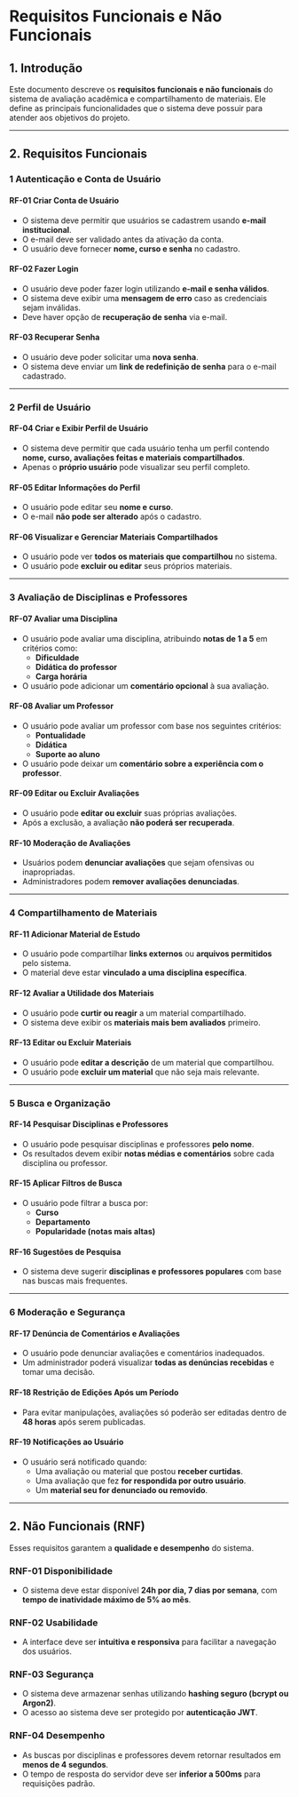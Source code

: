 # Requisitos Funcionais e Não Funcionais

## 1. Introdução  
Este documento descreve os **requisitos funcionais e não funcionais** do sistema de avaliação acadêmica e compartilhamento de materiais. Ele define as principais funcionalidades que o sistema deve possuir para atender aos objetivos do projeto.  

---

## 2. Requisitos Funcionais  

### **1 Autenticação e Conta de Usuário**  

#### RF-01 Criar Conta de Usuário  
- O sistema deve permitir que usuários se cadastrem usando **e-mail institucional**.  
- O e-mail deve ser validado antes da ativação da conta.  
- O usuário deve fornecer **nome, curso e senha** no cadastro.  

#### RF-02 Fazer Login  
- O usuário deve poder fazer login utilizando **e-mail e senha válidos**.  
- O sistema deve exibir uma **mensagem de erro** caso as credenciais sejam inválidas.  
- Deve haver opção de **recuperação de senha** via e-mail.  

#### RF-03 Recuperar Senha  
- O usuário deve poder solicitar uma **nova senha**.  
- O sistema deve enviar um **link de redefinição de senha** para o e-mail cadastrado.  

---

### **2 Perfil de Usuário**  

#### RF-04 Criar e Exibir Perfil de Usuário  
- O sistema deve permitir que cada usuário tenha um perfil contendo **nome, curso, avaliações feitas e materiais compartilhados**.  
- Apenas o **próprio usuário** pode visualizar seu perfil completo.  

#### RF-05 Editar Informações do Perfil  
- O usuário pode editar seu **nome e curso**.  
- O e-mail **não pode ser alterado** após o cadastro.  

#### RF-06 Visualizar e Gerenciar Materiais Compartilhados  
- O usuário pode ver **todos os materiais que compartilhou** no sistema.  
- O usuário pode **excluir ou editar** seus próprios materiais.  

---

### **3 Avaliação de Disciplinas e Professores**  

#### RF-07 Avaliar uma Disciplina  
- O usuário pode avaliar uma disciplina, atribuindo **notas de 1 a 5** em critérios como:
  - **Dificuldade**  
  - **Didática do professor**  
  - **Carga horária**  
- O usuário pode adicionar um **comentário opcional** à sua avaliação.  

#### RF-08 Avaliar um Professor  
- O usuário pode avaliar um professor com base nos seguintes critérios:
  - **Pontualidade**  
  - **Didática**  
  - **Suporte ao aluno**  
- O usuário pode deixar um **comentário sobre a experiência com o professor**.  

#### RF-09 Editar ou Excluir Avaliações  
- O usuário pode **editar ou excluir** suas próprias avaliações.  
- Após a exclusão, a avaliação **não poderá ser recuperada**.  

#### RF-10 Moderação de Avaliações  
- Usuários podem **denunciar avaliações** que sejam ofensivas ou inapropriadas.  
- Administradores podem **remover avaliações denunciadas**.  

---

### **4 Compartilhamento de Materiais**  

#### RF-11 Adicionar Material de Estudo  
- O usuário pode compartilhar **links externos** ou **arquivos permitidos** pelo sistema.  
- O material deve estar **vinculado a uma disciplina específica**.  

#### RF-12 Avaliar a Utilidade dos Materiais  
- O usuário pode **curtir ou reagir** a um material compartilhado.  
- O sistema deve exibir os **materiais mais bem avaliados** primeiro.  

#### RF-13 Editar ou Excluir Materiais  
- O usuário pode **editar a descrição** de um material que compartilhou.  
- O usuário pode **excluir um material** que não seja mais relevante.  

---

### **5 Busca e Organização**  

#### RF-14 Pesquisar Disciplinas e Professores  
- O usuário pode pesquisar disciplinas e professores **pelo nome**.  
- Os resultados devem exibir **notas médias e comentários** sobre cada disciplina ou professor.  

#### RF-15 Aplicar Filtros de Busca  
- O usuário pode filtrar a busca por:
  - **Curso**  
  - **Departamento**  
  - **Popularidade (notas mais altas)**  

#### RF-16 Sugestões de Pesquisa  
- O sistema deve sugerir **disciplinas e professores populares** com base nas buscas mais frequentes.  

---

### **6 Moderação e Segurança**  

#### RF-17 Denúncia de Comentários e Avaliações  
- O usuário pode denunciar avaliações e comentários inadequados.  
- Um administrador poderá visualizar **todas as denúncias recebidas** e tomar uma decisão.  

#### RF-18 Restrição de Edições Após um Período  
- Para evitar manipulações, avaliações só poderão ser editadas dentro de **48 horas** após serem publicadas.  

#### RF-19 Notificações ao Usuário  
- O usuário será notificado quando:
  - Uma avaliação ou material que postou **receber curtidas**.  
  - Uma avaliação que fez **for respondida por outro usuário**.  
  - Um **material seu for denunciado ou removido**.  

---
## 2. Não Funcionais (RNF) 
Esses requisitos garantem a **qualidade e desempenho** do sistema.  

### **RNF-01 Disponibilidade**  
- O sistema deve estar disponível **24h por dia, 7 dias por semana**, com **tempo de inatividade máximo de 5% ao mês**.  

### **RNF-02 Usabilidade**  
- A interface deve ser **intuitiva e responsiva** para facilitar a navegação dos usuários.  

### **RNF-03 Segurança**  
- O sistema deve armazenar senhas utilizando **hashing seguro (bcrypt ou Argon2)**.  
- O acesso ao sistema deve ser protegido por **autenticação JWT**.  

### **RNF-04 Desempenho**  
- As buscas por disciplinas e professores devem retornar resultados em **menos de 4 segundos**.  
- O tempo de resposta do servidor deve ser **inferior a 500ms** para requisições padrão.  



